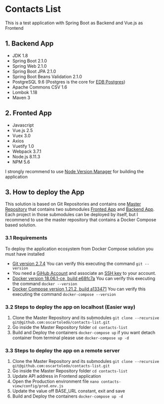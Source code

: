 # Contacts List

This is a test application with Spring Boot as Backend and Vue.js as Frontend

## 1. Backend App

* JDK 1.8
* Spring Boot 2.1.0
* Spring Web 2.1.0
* Spring Boot JPA 2.1.0
* Spring Boot Beans Validation 2.1.0
* PostgreSQL 9.6 (Postgres is the core for [EDB Postgres](https://www.enterprisedb.com/))
* Apache Commons CSV 1.6
* Lombok 1.18
* Maven 3

## 2. Fronted App

* Javascript
* Vue.js 2.5
* Vuex 3.0
* Axios
* Vuetify 1.0
* Webpack 3.7.1
* Node.js 8.11.3
* NPM 5.6

I strongly recommend to use [Node Version Manager](https://github.com/creationix/nvm) for building the application

## 3. How to deploy the App

This solution is based on Git Repositories and contains one [Master Repository](https://github.com/oscartoledo/contacts-list) that contains two submodules [Fronted App](https://github.com/oscartoledo/contacts-view) and [Backend App](https://github.com/oscartoledo/contacts). Each project in those submodules can be deployed by itself, but I recommend to use the master repository that contains a Docker Compose based solution.

### 3.1 Requirements

To deploy the application ecosystem from Docker Compose solution you must have installed

* [Git version 2.7.4](https://git-scm.com/book/en/v2/Getting-Started-Installing-Git) You can verify this executing the command `git --version`
* You need a [GiHub Account](https://github.com/join) and associate an [SSH key](https://help.github.com/articles/connecting-to-github-with-ssh/) to your account.
* [Docker version 18.06.1-ce, build e68fc7a](https://docs.docker.com/install/) You can verify this executing the command `docker --version`
* [Docker Compose version 1.21.2, build a133471](https://docs.docker.com/compose/install/) You can verify this executing the command `docker-compose --version`

### 3.2 Steps to deploy the app on localhost (Easier way)

1. Clone the Master Repository and its submodules `git clone --recursive git@github.com:oscartoledo/contacts-list.git`
1. Go inside the Master Repository folder `cd contacts-list`
1. Build and Deploy the containers `docker-compose up` if you want detach container from terminal please use `docker-compose up -d`

### 3.3 Steps to deploy the app on a remote server

1. Clone the Master Repository and its submodules `git clone --recursive git@github.com:oscartoledo/contacts-list.git`
1. Go inside the Master Repository folder `cd contacts-list`
1. Update API address in Frontend application
1. Open the Production environment file `nano contacts-view/config/prod.env.js`
1. Update the value off BASE_URL constant, exit and save
1. Build and Deploy the containers `docker-compose up -d`
